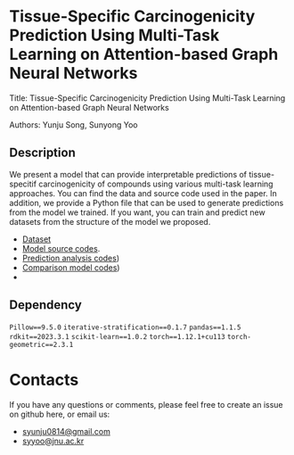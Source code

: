 # Tissue-Specific Carcinogenicity Prediction Using Multi-Task Learning on Attention-based Graph Neural Networks

Title: Tissue-Specific Carcinogenicity Prediction Using Multi-Task Learning on Attention-based Graph Neural Networks

Authors: Yunju Song, Sunyong Yoo

## Description

We present a model that can provide interpretable predictions of tissue-specitif carcinogenicity of compounds using various multi-task learning approaches.
You can find the data and source code used in the paper.
In addition, we provide a Python file that can be used to generate predictions from the model we trained.
If you want, you can train and predict new datasets from the structure of the model we proposed.

- [Dataset](https://github.com/bmil-jnu/Tissue-Specific-Carcinogenicity-Prediction-Using-Multi-Task-Learning/data)
- [Model source codes](https://github.com/bmil-jnu/Tissue-Specific-Carcinogenicity-Prediction-Using-Multi-Task-Learning/model/multi_task).
- [Prediction analysis codes](https://github.com/bmil-jnu/Tissue-Specific-Carcinogenicity-Prediction-Using-Multi-Task-Learning/model/multi_task))
- [Comparison model codes](https://github.com/bmil-jnu/Tissue-Specific-Carcinogenicity-Prediction-Using-Multi-Task-Learning/model))
- 
## Dependency

`Pillow==9.5.0`
`iterative-stratification==0.1.7`
`pandas==1.1.5`
`rdkit==2023.3.1`
`scikit-learn==1.0.2`
`torch==1.12.1+cu113`
`torch-geometric==2.3.1`


# Contacts

If you have any questions or comments, please feel free to create an issue on github here, or email us:

- syunju0814@gmail.com
- syyoo@jnu.ac.kr

